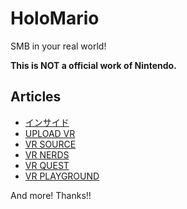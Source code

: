# HoloMario

SMB in your real world!

**This is NOT a official work of Nintendo.**

## Articles

* [インサイド](https://www.inside-games.jp/article/2017/05/22/107337.html)
* [UPLOAD VR](https://uploadvr.com/super-mario-hololens-new-coolest-thing-mixed-reality/)
* [VR SOURCE](http://vrsource.com/super-mario-shown-running-microsoft-hololens-11118/)
* [VR NERDS](http://www.vrnerds.de/microsoft-hololens-super-mario-huepft-im-schlafzimmer/)
* [VR QUEST](https://www.vr-quest.de/hololens-entwickler-holt-super-mario-ins-wohnzimmer/)
* [VR PLAYGROUND](https://www.vrplayground.de/super-mario-im-wohnzimmer-dank-hololens)

And more! Thanks!!
